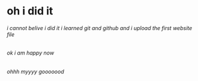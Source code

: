 # oh i did it 
###### i cannot belive i did it i learned git and github and i upload the first website file 
###### ok i am happy now 
###### ohhh myyyy gooooood 
